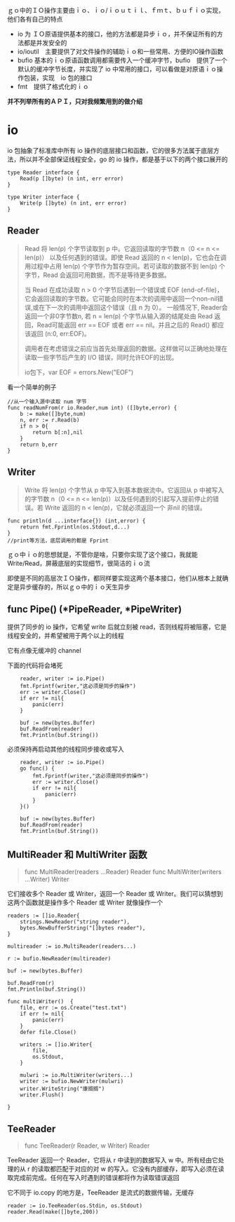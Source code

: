 ｇｏ中的ＩＯ操作主要由ｉｏ、ｉｏ/ｉｏｕｔｉｌ、ｆｍｔ、ｂｕｆｉｏ实现，他们各有自己的特点
- io 为 ＩＯ原语提供基本的接口，他的方法都是异步ｉｏ，并不保证所有的方法都是并发安全的
- io/ioutil　主要提供了对文件操作的辅助ｉｏ和一些常用、方便的IO操作函数
- bufio 基本的ｉｏ原语函数调用都需要传入一个缓冲字节，bufio　提供了一个默认的缓冲字节长度，并实现了 io 中常用的接口，可以看做是对原语ｉｏ操作包装，实现　io 包的接口
- fmt　提供了格式化的ｉｏ

**并不列举所有的ＡＰＩ，只对我频繁用到的做介绍**

# io

io 包抽象了标准库中所有 io 操作的底层接口和函数，它的很多方法属于底层方法，所以并不全部保证线程安全，go 的 io 操作，都是基于以下的两个接口展开的

```
type Reader interface {
    Read(p []byte) (n int, err error)
}

type Writer interface {
    Write(p []byte) (n int, err error)
}

```
## Reader

>Read 将 len(p) 个字节读取到 p 中。它返回读取的字节数 n（0 <= n <= len(p)） 以及任何遇到的错误。即使 Read 返回的 n < len(p)，它也会在调用过程中占用 len(p) 个字节作为暂存空间。若可读取的数据不到 len(p) 个字节，Read 会返回可用数据，而不是等待更多数据。
>
>当 Read 在成功读取 n > 0 个字节后遇到一个错误或 EOF (end-of-file)，它会返回读取的字节数。它可能会同时在本次的调用中返回一个non-nil错误,或在下一次的调用中返回这个错误（且 n 为 0）。 一般情况下, Reader会返回一个非0字节数n, 若 n = len(p) 个字节从输入源的结尾处由 Read 返回，Read可能返回 err == EOF 或者 err == nil。并且之后的 Read() 都应该返回 (n:0, err:EOF)。
>
>调用者在考虑错误之前应当首先处理返回的数据。这样做可以正确地处理在读取一些字节后产生的 I/O 错误，同时允许EOF的出现。
>
>io包下，var EOF = errors.New("EOF")


看一个简单的例子

```
//从一个输入源中读取 num 字节
func readNumFrom(r io.Reader,num int) ([]byte,error) {
	b := make([]byte,num)
	n, err := r.Read(b)
	if n > 0{
		return b[:n],nil
	}
	return b,err
}
```

## Writer

>Write 将 len(p) 个字节从 p 中写入到基本数据流中。它返回从 p 中被写入的字节数 n（0 <= n <= len(p)）以及任何遇到的引起写入提前停止的错误。若 Write 返回的 n < len(p)，它就必须返回一个 非nil 的错误。

```
func println(d ...interface{}) (int,error) {
	return fmt.Fprintln(os.Stdout,d...)
}
//print等方法，底层调用的都是 Fprint
```

ｇｏ中ｉｏ的思想就是，不管你是啥，只要你实现了这个接口，我就能 Write/Read，屏蔽底层的实现细节，很简洁的ｉｏ流

即使是不同的高层次ＩＯ操作，都同样要实现这两个基本接口，他们从根本上就确定是异步缓存的，所以ｇｏ中的ｉｏ天生异步


## func Pipe() (*PipeReader, *PipeWriter)
提供了同步的 io 操作，它希望 write 后就立刻被 read，否则线程将被阻塞，它是线程安全的，并希望被用于两个以上的线程

它有点像无缓冲的 channel

下面的代码将会堵死
```
    reader, writer := io.Pipe()
	fmt.Fprintf(writer,"这必须是同步的操作")
	err := writer.Close()
	if err != nil{
		panic(err)
	}

	buf := new(bytes.Buffer)
	buf.ReadFrom(reader)
	fmt.Println(buf.String())
```
必须保持再启动其他的线程同步接收或写入
```
    reader, writer := io.Pipe()
	go func() {
		fmt.Fprintf(writer,"这必须是同步的操作")
		err := writer.Close()
		if err != nil{
			panic(err)
		}
	}()

	buf := new(bytes.Buffer)
	buf.ReadFrom(reader)
	fmt.Println(buf.String())
```

## MultiReader 和 MultiWriter 函数

>func MultiReader(readers ...Reader) Reader
>func MultiWriter(writers ...Writer) Writer

它们接收多个 Reader 或 Writer，返回一个 Reader 或 Writer。我们可以猜想到这两个函数就是操作多个 Reader 或 Writer 就像操作一个

```
readers := []io.Reader{
	strings.NewReader("string reader"),
	bytes.NewBufferString("[]bytes reader"),
}

multireader := io.MultiReader(readers...)

r := bufio.NewReader(multireader)

buf := new(bytes.Buffer)

buf.ReadFrom(r)
fmt.Println(buf.String())
```

```
func multiWriter()  {
	file, err := os.Create("test.txt")
	if err != nil{
		panic(err)
	}
	defer file.Close()

	writers := []io.Writer{
		file,
		os.Stdout,
	}

	mulwri := io.MultiWriter(writers...)
	writer := bufio.NewWriter(mulwri)
	writer.WriteString("康搁搁")
	writer.Flush()
	
}
```

## TeeReader

>func TeeReader(r Reader, w Writer) Reader

TeeReader 返回一个 Reader，它将从 r 中读到的数据写入 w 中。所有经由它处理的从 r 的读取都匹配于对应的对 w 的写入。它没有内部缓存，即写入必须在读取完成前完成。任何在写入时遇到的错误都将作为读取错误返回

它不同于 io.copy 的地方是，TeeReader 是流式的数据传输，无缓存

```
reader := io.TeeReader(os.Stdin, os.Stdout)
reader.Read(make([]byte,200))
```



